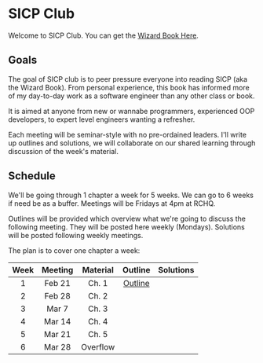 # SICP Club

Welcome to SICP Club. You can get the [Wizard Book Here](http://mitpress.mit.edu/sicp/).

## Goals

The goal of SICP club is to peer pressure everyone into reading SICP (aka the Wizard Book). From personal experience, this book has informed more of my day-to-day work as a software engineer than any other class or book.

It is aimed at anyone from new or wannabe programmers, experienced OOP developers, to expert level engineers wanting a refresher.

Each meeting will be seminar-style with no pre-ordained leaders. I'll write up outlines and solutions, we will collaborate on our shared learning through discussion of the week's material.

## Schedule

We'll be going through 1 chapter a week for 5 weeks. We can go to 6 weeks if need be as a buffer. Meetings will be Fridays at 4pm at RCHQ.

Outlines will be provided which overview what we're going to discuss the following meeting. They will be posted here weekly (Mondays). Solutions will be posted following weekly meetings.

The plan is to cover one chapter a week:

| Week | Meeting | Material | Outline | Solutions |
|:----:|:-------:|:--------:|:-------:|:---------:|
| 1 | Feb 21 | Ch. 1 | [Outline](https://github.com/yanatan16/sicp-club/blob/master/ch1/outline.md) | |
| 2 | Feb 28 | Ch. 2 | | |
| 3 | Mar 7 | Ch. 3 | | |
| 4 | Mar 14 | Ch. 4 | | |
| 5 | Mar 21 | Ch. 5 | | |
| 6 | Mar 28 | Overflow | | |

